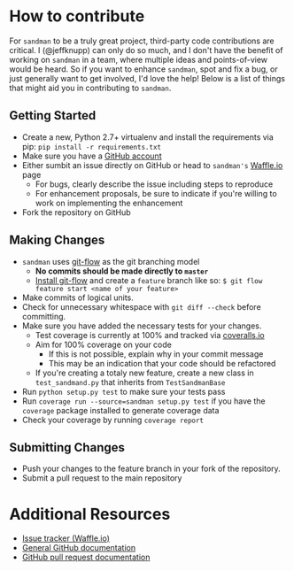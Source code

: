 # How to contribute

For `sandman` to be a truly great project, third-party code contributions are
critical. I (@jeffknupp) can only do so much, and I don't have the benefit of
working on `sandman` in a team, where multiple ideas and points-of-view would be
heard. So if you want to enhance `sandman`, spot and fix a bug, or just
generally want to get involved, I'd love the help! Below is a list of things
that might aid you in contributing to `sandman`.

## Getting Started

* Create a new, Python 2.7+ virtualenv and install the requirements via pip: `pip install -r requirements.txt`
* Make sure you have a [GitHub account](https://github.com/signup/free)
* Either sumbit an issue directly on GitHub or head to `sandman's` [Waffle.io](https://waffle.io/jeffknupp/sandman) page
  * For bugs, clearly describe the issue including steps to reproduce
  * For enhancement proposals, be sure to indicate if you're willing to work on implementing the enhancement
* Fork the repository on GitHub

## Making Changes

* `sandman` uses [git-flow](http://nvie.com/posts/a-successful-git-branching-model/) as the git branching model
    * **No commits should be made directly to `master`** 
    * [Install git-flow](https://github.com/nvie/gitflow) and create a `feature` branch like so: `$ git flow feature start <name of your feature>`
* Make commits of logical units.
* Check for unnecessary whitespace with `git diff --check` before committing.
* Make sure you have added the necessary tests for your changes. 
    * Test coverage is currently at 100% and tracked via [coveralls.io](https://coveralls.io/r/jeffknupp/sandman?branch=develop)
    * Aim for 100% coverage on your code
        * If this is not possible, explain why in your commit message
        * This may be an indication that your code should be refactored
    * If you're creating a totaly new feature, create a new class in `test_sandmand.py` that inherits from `TestSandmanBase`
* Run `python setup.py test` to make sure your tests pass
* Run `coverage run --source=sandman setup.py test` if you have the `coverage` package installed to generate coverage data
* Check your coverage by running `coverage report`

## Submitting Changes

* Push your changes to the feature branch in your fork of the repository.
* Submit a pull request to the main repository

# Additional Resources

* [Issue tracker (Waffle.io)](https://waffle.io/jeffknupp/sandman)
* [General GitHub documentation](http://help.github.com/)
* [GitHub pull request documentation](http://help.github.com/send-pull-requests/)
